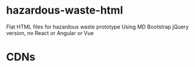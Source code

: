 # hazardous-waste-html
Flat HTML files for hazardous waste prototype
Using MD Bootstrap jQuery version, no React or Angular or Vue

# CDNs
<code>
<!-- Font Awesome -->
<link href="https://maxcdn.bootstrapcdn.com/font-awesome/4.7.0/css/font-awesome.min.css" rel="stylesheet">
<br><br>
<!-- Bootstrap core CSS -->
<link href="https://cdnjs.cloudflare.com/ajax/libs/twitter-bootstrap/4.1.3/css/bootstrap.min.css" rel="stylesheet">
<br><br>
<!-- Material Design Bootstrap -->
<link href="https://cdnjs.cloudflare.com/ajax/libs/mdbootstrap/4.5.14/css/mdb.min.css" rel="stylesheet">
<br><br>
<!-- JQuery -->
<script type="text/javascript" src="https://cdnjs.cloudflare.com/ajax/libs/jquery/3.3.1/jquery.min.js"></script>
<br><br>
<!-- Bootstrap tooltips -->
<script type="text/javascript" src="https://cdnjs.cloudflare.com/ajax/libs/popper.js/1.14.4/umd/popper.min.js"></script>
<br><br>
<!-- Bootstrap core JavaScript -->
<script type="text/javascript" src="https://cdnjs.cloudflare.com/ajax/libs/twitter-bootstrap/4.1.3/js/bootstrap.min.js"></script>
<br><br>
<!-- MDB core JavaScript -->
<script type="text/javascript" src="https://cdnjs.cloudflare.com/ajax/libs/mdbootstrap/4.5.14/js/mdb.min.js"></script>
</code>
